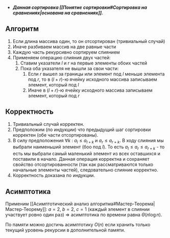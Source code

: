 - ***Данная сортировка [[Понятие сортировки#Сортировка на сравнениях|основана на сравнениях]].***
## Алгоритм

1) Если длина массива один, то он отсортирован (тривиальный случай)
2) Иначе разбиваем массив на две равные части
3) Каждую часть рекурсивно сортируем слиянием
4) Применяем операцию слияния двух частей: 
	1) Ставим указатели $l$ и $r$ на первые элементы обоих частей
	2) Пока оба указателя не вышли за свои части:
		1) Если $r$ вышел за границы или элемент под $l$ меньше элемента под $r$, то в $(l + r)$-ю ячейку исходного массива записываем элемент, который под $l$
		2) Иначе в $(l + r)$-ю ячейку исходного массива записываем элемент, который под $r$

## Корректность

1) Тривиальный случай корректен.
2) Предположим (по индукции) что предыдущий шаг сортировки корректен (обе части отсортированы).
3) В силу предположения $\forall k\ :$ $a_l \leq a_{l+k}$ и $a_r \leq a_{r+k}$. В ходу слияния мы выбрали наименьший элемент (боо под $l$). То есть $a_l \leq a_r \leq a_{r+k}$ - то есть мы выбрали самый маленький элемент из всех оставшихся и поставили в начало. Данная операция корректна и сохраняет свойство отсортированности (так как рассматриваются только начальные элементы частей), следовательно слияние корректно.
4) Корректность доказана по индукции.

## Асимптотика

Применим [[Асимптотический анализ алгоритма#Мастер-Теорема|Мастер-Теорему]]: $a = 2$, $b = 2$, $c = 1$ (каждый элемент в слиянии участвует ровно один раз) $\Longrightarrow$ асимптотика по времени равна $\Theta(n \log n)$.

По памяти можно достичь асимптотику $O(n)$ если хранить только текущий уровень рекурсии в дополнительной памяти.
